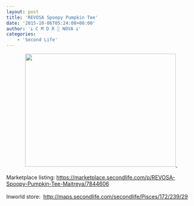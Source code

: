 ```yaml
---
layout: post
title: 'REVOSA Spoopy Pumpkin Tee'
date: '2015-10-06T05:24:00+00:00'
author: '𐕣 C M D R ░ NOVA 𐕣'
categories:
    - 'Second Life'
---
```


<div style="clear: both; text-align: center;">
<a href="http://2.bp.blogspot.com/-VGaU2UQwYHQ/VhNapdZNwuI/AAAAAAAAAVo/j66qGY1_VTQ/s1600/pumpkinteead.png" style="margin-left: 1em; margin-right: 1em;"><img border="0" height="300" src="http://2.bp.blogspot.com/-VGaU2UQwYHQ/VhNapdZNwuI/AAAAAAAAAVo/j66qGY1_VTQ/s400/pumpkinteead.png" width="400" />&nbsp;</a></div>
<div style="clear: both; text-align: center;">
<br /></div>
<div style="clear: both; text-align: left;">
Marketplace listing: <a href="https://marketplace.secondlife.com/p/REVOSA-Spoopy-Pumpkin-Tee-Maitreya/7844606" target="_blank" rel="noopener">https://marketplace.secondlife.com/p/REVOSA-Spoopy-Pumpkin-Tee-Maitreya/7844606</a></div>
<div style="clear: both; text-align: left;">
<br /></div>
<div style="clear: both; text-align: left;">
Inworld store:&nbsp; <a href="http://maps.secondlife.com/secondlife/Pisces/172/239/29" target="_blank" rel="noopener">http://maps.secondlife.com/secondlife/Pisces/172/239/29</a></div>
<br />